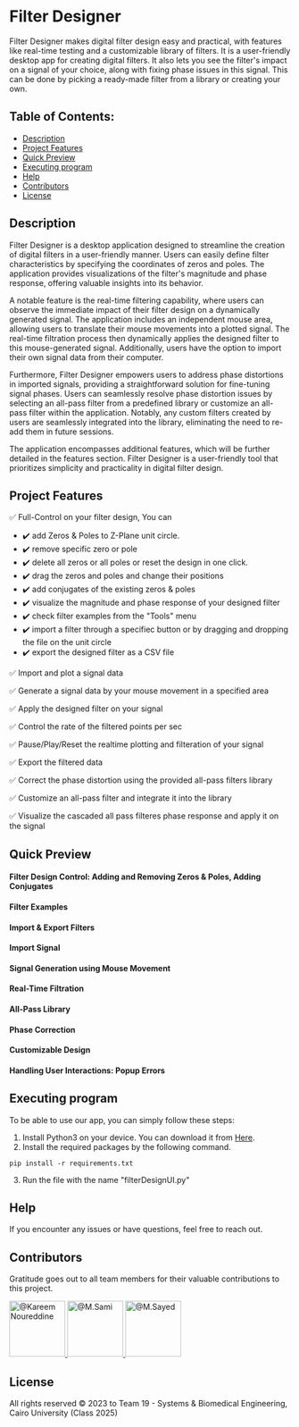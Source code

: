 # Filter Designer

Filter Designer makes digital filter design easy and practical, with features like real-time testing and a customizable library of filters. It is a user-friendly desktop app for creating digital filters. It also lets you see the filter's impact on a signal of your choice, along with fixing phase issues in this signal. This can be done by picking a ready-made filter from a library or creating your own.

## Table of Contents:
- [Description](#description)
- [Project Features](#project-features)
- [Quick Preview](#quick-preview)
- [Executing program](#executing-program)
- [Help](#Help)
- [Contributors](#contributors)
- [License](#license)

## Description

Filter Designer is a desktop application designed to streamline the creation of digital filters in a user-friendly manner. Users can easily define filter characteristics by specifying the coordinates of zeros and poles. The application provides visualizations of the filter's magnitude and phase response, offering valuable insights into its behavior.

A notable feature is the real-time filtering capability, where users can observe the immediate impact of their filter design on a dynamically generated signal. The application includes an independent mouse area, allowing users to translate their mouse movements into a plotted signal. The real-time filtration process then dynamically applies the designed filter to this mouse-generated signal. Additionally, users have the option to import their own signal data from their computer.

Furthermore, Filter Designer empowers users to address phase distortions in imported signals, providing a straightforward solution for fine-tuning signal phases. Users can seamlessly resolve phase distortion issues by selecting an all-pass filter from a predefined library or customize an all-pass filter within the application. Notably, any custom filters created by users are seamlessly integrated into the library, eliminating the need to re-add them in future sessions.

The application encompasses additional features, which will be further detailed in the features section. Filter Designer is a user-friendly tool that prioritizes simplicity and practicality in digital filter design.

## Project Features
:white_check_mark: Full-Control on your filter design, You can
- :heavy_check_mark: add Zeros & Poles to Z-Plane unit circle.
- :heavy_check_mark: remove specific zero or pole
- :heavy_check_mark: delete all zeros or all poles or reset the design in one click.
- :heavy_check_mark: drag the zeros and poles and change their positions
- :heavy_check_mark: add conjugates of the existing zeros & poles
- :heavy_check_mark: visualize the magnitude and phase response of your designed filter
- :heavy_check_mark: check filter examples from the "Tools" menu
- :heavy_check_mark: import a filter through a specifiec button or by dragging and dropping the file on the unit circle
- :heavy_check_mark: export the designed filter as a CSV file

:white_check_mark: Import and plot a signal data

:white_check_mark: Generate a signal data by your mouse movement in a specified area

:white_check_mark: Apply the designed filter on your signal

:white_check_mark: Control the rate of the filtered points per sec

:white_check_mark: Pause/Play/Reset the realtime plotting and filteration of your signal

:white_check_mark: Export the filtered data

:white_check_mark: Correct the phase distortion using the provided all-pass filters library

:white_check_mark: Customize an all-pass filter and integrate it into the library

:white_check_mark: Visualize the cascaded all pass filteres phase response and apply it on the signal

## Quick Preview

#### Filter Design Control: Adding and Removing Zeros & Poles, Adding Conjugates
#### Filter Examples
#### Import & Export Filters
#### Import Signal
#### Signal Generation using Mouse Movement
#### Real-Time Filtration
#### All-Pass Library
#### Phase Correction
#### Customizable Design
#### Handling User Interactions: Popup Errors

## Executing program

To be able to use our app, you can simply follow these steps:
1. Install Python3 on your device. You can download it from <a href="https://www.python.org/downloads/">Here</a>.
2. Install the required packages by the following command.
```
pip install -r requirements.txt
```
3. Run the file with the name "filterDesignUI.py"

## Help

If you encounter any issues or have questions, feel free to reach out.

## Contributors

Gratitude goes out to all team members for their valuable contributions to this project.

<div align="left">
  <a href="https://github.com/cln-Kafka">
    <img src="https://avatars.githubusercontent.com/u/100665578?v=4" width="100px" alt="@Kareem Noureddine">
  </a>
  <a href="https://github.com/1MuhammadSami1">
    <img src="https://avatars.githubusercontent.com/u/139786587?v=4" width="100px" alt="@M.Sami">
  </a>
  <a href="https://github.com/MohamedSayedDiab">
    <img src="https://avatars.githubusercontent.com/u/90231744?v=4" width="100px" alt="@M.Sayed">
  </a>
</div>

## License

All rights reserved © 2023 to Team 19 - Systems & Biomedical Engineering, Cairo University (Class 2025)

